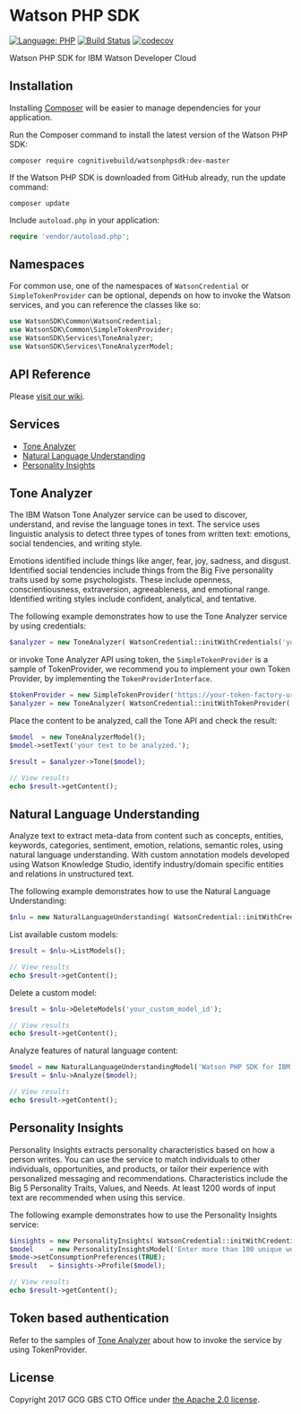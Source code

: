 # Watson PHP SDK

[![Language: PHP](https://img.shields.io/badge/php-5.6+-orange.svg?style=flat)](http://php.net/)
[![Build Status](https://travis-ci.org/CognitiveBuild/WatsonPHPSDK.svg?branch=master)](https://travis-ci.org/CognitiveBuild/WatsonPHPSDK)
[![codecov](https://codecov.io/gh/CognitiveBuild/WatsonPHPSDK/branch/master/graph/badge.svg)](https://codecov.io/gh/CognitiveBuild/WatsonPHPSDK)

Watson PHP SDK for IBM Watson Developer Cloud

## Installation

Installing [Composer](http://getcomposer.org) will be easier to manage dependencies for your application.

Run the Composer command to install the latest version of the Watson PHP SDK:

```shell
composer require cognitivebuild/watsonphpsdk:dev-master
```

If the Watson PHP SDK is downloaded from GitHub already, run the update command:
```shell
composer update
```

Include `autoload.php` in your application:

```php
require 'vendor/autoload.php';
```

## Namespaces
For common use, one of the namespaces of `WatsonCredential` or `SimpleTokenProvider` can be optional, depends on how to invoke the Watson services, and you can reference the classes like so:
```php
use WatsonSDK\Common\WatsonCredential;
use WatsonSDK\Common\SimpleTokenProvider;
use WatsonSDK\Services\ToneAnalyzer;
use WatsonSDK\Services\ToneAnalyzerModel;
```

## API Reference
Please [visit our wiki](https://github.com/CognitiveBuild/WatsonPHPSDK/wiki).

## Services
* [Tone Analyzer](#tone-analyzer)
* [Natural Language Understanding](#natural-language-understanding)
* [Personality Insights](#personality-insights)

## Tone Analyzer
The IBM Watson Tone Analyzer service can be used to discover, understand, and revise the language tones in text. The service uses linguistic analysis to detect three types of tones from written text: emotions, social tendencies, and writing style.

Emotions identified include things like anger, fear, joy, sadness, and disgust. Identified social tendencies include things from the Big Five personality traits used by some psychologists. These include openness, conscientiousness, extraversion, agreeableness, and emotional range. Identified writing styles include confident, analytical, and tentative.

The following example demonstrates how to use the Tone Analyzer service by using credentials:

```php
$analyzer = new ToneAnalyzer( WatsonCredential::initWithCredentials('your_username', 'your_password') );
```

or invoke Tone Analyzer API using token, the `SimpleTokenProvider` is a sample of TokenProvider, we recommend you to implement your own Token Provider, by implementing the `TokenProviderInterface`.
```php
$tokenProvider = new SimpleTokenProvider('https://your-token-factory-url');
$analyzer = new ToneAnalyzer( WatsonCredential::initWithTokenProvider( $tokenProvider ) );
```

Place the content to be analyzed, call the Tone API and check the result: 
```php
$model  = new ToneAnalyzerModel();
$model->setText('your text to be analyzed.');

$result = $analyzer->Tone($model);

// View results
echo $result->getContent();
```

## Natural Language Understanding
Analyze text to extract meta-data from content such as concepts, entities, keywords, categories, sentiment, emotion, relations, semantic roles, using natural language understanding. With custom annotation models developed using Watson Knowledge Studio, identify industry/domain specific entities and relations in unstructured text.

The following example demonstrates how to use the Natural Language Understanding:
```php
$nlu = new NaturalLanguageUnderstanding( WatsonCredential::initWithCredentials('your_username', 'your_password') );
```

List available custom models:
```php
$result = $nlu->ListModels();

// View results
echo $result->getContent();
```

Delete a custom model:
```php
$result = $nlu->DeleteModels('your_custom_model_id');

// View results
echo $result->getContent();
```

Analyze features of natural language content: 
```php
$model = new NaturalLanguageUnderstandingModel('Watson PHP SDK for IBM Watson Developer Cloud.', [ 'keywords' => [ 'limit' => 5 ] ]);
$result = $nlu->Analyze($model);

// View results
echo $result->getContent();
```

## Personality Insights
Personality Insights extracts personality characteristics based on how a person writes. You can use the service to match individuals to other individuals, opportunities, and products, or tailor their experience with personalized messaging and recommendations. Characteristics include the Big 5 Personality Traits, Values, and Needs. At least 1200 words of input text are recommended when using this service.

The following example demonstrates how to use the Personality Insights service:

```php
$insights = new PersonalityInsights( WatsonCredential::initWithCredentials('your_username', 'your_password') );
$model    = new PersonalityInsightsModel('Enter more than 100 unique words here...');
$mode->setConsumptionPreferences(TRUE);
$result   = $insights->Profile($model);

// View results
echo $result->getContent();
```

## Token based authentication
Refer to the samples of [Tone Analyzer](#tone-analyzer) about how to invoke the service by using TokenProvider.

## License
Copyright 2017 GCG GBS CTO Office under [the Apache 2.0 license](LICENSE).
